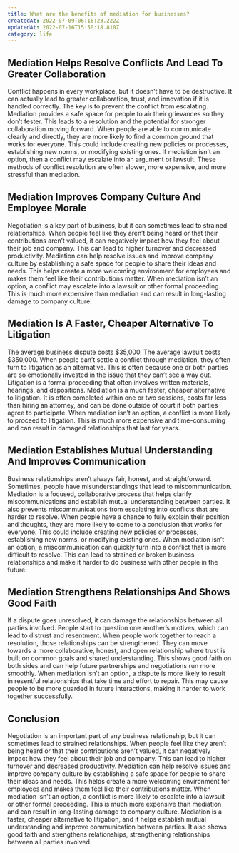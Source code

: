 ```yaml
---
title: What are the benefits of mediation for businesses?
createdAt: 2022-07-09T06:16:23.222Z
updatedAt: 2022-07-16T15:50:18.810Z
category: life
---
```


## Mediation Helps Resolve Conflicts And Lead To Greater Collaboration

Conflict happens in every workplace, but it doesn’t have to be destructive. It can actually lead to greater collaboration, trust, and innovation if it is handled correctly. The key is to prevent the conflict from escalating. Mediation provides a safe space for people to air their grievances so they don’t fester. This leads to a resolution and the potential for stronger collaboration moving forward. When people are able to communicate clearly and directly, they are more likely to find a common ground that works for everyone. This could include creating new policies or processes, establishing new norms, or modifying existing ones.
If mediation isn’t an option, then a conflict may escalate into an argument or lawsuit. These methods of conflict resolution are often slower, more expensive, and more stressful than mediation. 

## Mediation Improves Company Culture And Employee Morale

Negotiation is a key part of business, but it can sometimes lead to strained relationships. When people feel like they aren’t being heard or that their contributions aren’t valued, it can negatively impact how they feel about their job and company. This can lead to higher turnover and decreased productivity.
Mediation can help resolve issues and improve company culture by establishing a safe space for people to share their ideas and needs. This helps create a more welcoming environment for employees and makes them feel like their contributions matter.
When mediation isn’t an option, a conflict may escalate into a lawsuit or other formal proceeding. This is much more expensive than mediation and can result in long-lasting damage to company culture.

## Mediation Is A Faster, Cheaper Alternative To Litigation

The average business dispute costs $35,000. The average lawsuit costs $350,000.
When people can’t settle a conflict through mediation, they often turn to litigation as an alternative. This is often because one or both parties are so emotionally invested in the issue that they can’t see a way out. Litigation is a formal proceeding that often involves written materials, hearings, and depositions.
Mediation is a much faster, cheaper alternative to litigation. It is often completed within one or two sessions, costs far less than hiring an attorney, and can be done outside of court if both parties agree to participate.
When mediation isn’t an option, a conflict is more likely to proceed to litigation. This is much more expensive and time-consuming and can result in damaged relationships that last for years.

## Mediation Establishes Mutual Understanding And Improves Communication

Business relationships aren’t always fair, honest, and straightforward. Sometimes, people have misunderstandings that lead to miscommunication.
Mediation is a focused, collaborative process that helps clarify miscommunications and establish mutual understanding between parties. It also prevents miscommunications from escalating into conflicts that are harder to resolve.
When people have a chance to fully explain their position and thoughts, they are more likely to come to a conclusion that works for everyone. This could include creating new policies or processes, establishing new norms, or modifying existing ones.
When mediation isn’t an option, a miscommunication can quickly turn into a conflict that is more difficult to resolve. This can lead to strained or broken business relationships and make it harder to do business with other people in the future.

## Mediation Strengthens Relationships And Shows Good Faith

If a dispute goes unresolved, it can damage the relationships between all parties involved. People start to question one another’s motives, which can lead to distrust and resentment.
When people work together to reach a resolution, those relationships can be strengthened. They can move towards a more collaborative, honest, and open relationship where trust is built on common goals and shared understanding.
This shows good faith on both sides and can help future partnerships and negotiations run more smoothly.
When mediation isn’t an option, a dispute is more likely to result in resentful relationships that take time and effort to repair. This may cause people to be more guarded in future interactions, making it harder to work together successfully.

## Conclusion

Negotiation is an important part of any business relationship, but it can sometimes lead to strained relationships. When people feel like they aren’t being heard or that their contributions aren’t valued, it can negatively impact how they feel about their job and company. This can lead to higher turnover and decreased productivity. Mediation can help resolve issues and improve company culture by establishing a safe space for people to share their ideas and needs. This helps create a more welcoming environment for employees and makes them feel like their contributions matter. When mediation isn’t an option, a conflict is more likely to escalate into a lawsuit or other formal proceeding. This is much more expensive than mediation and can result in long-lasting damage to company culture. Mediation is a faster, cheaper alternative to litigation, and it helps establish mutual understanding and improve communication between parties. It also shows good faith and strengthens relationships, strengthening relationships between all parties involved.

